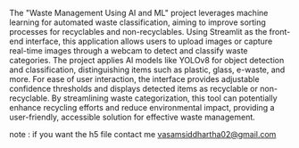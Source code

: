 The "Waste Management Using AI and ML" project leverages machine learning for automated waste classification, aiming to improve sorting processes for recyclables and non-recyclables. 
Using Streamlit as the front-end interface, this application allows users to upload images or capture real-time images through a webcam to detect and classify waste categories.
The project applies AI models like YOLOv8  for object detection and classification, distinguishing items such as plastic, glass, e-waste, and more.
For ease of user interaction, the interface provides adjustable confidence thresholds and displays detected items as recyclable or non-recyclable.
By streamlining waste categorization, this tool can potentially enhance recycling efforts and reduce environmental impact, providing a user-friendly, accessible solution for effective waste management.

note :  if you want the h5 file contact me vasamsiddhartha02@gmail.com
